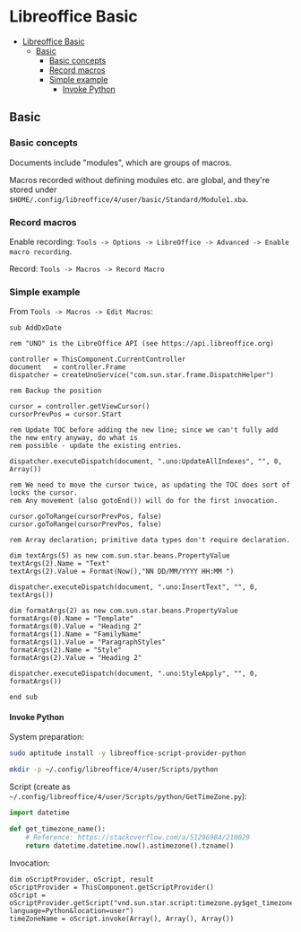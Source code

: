 # Libreoffice Basic

- [Libreoffice Basic](#libreoffice-basic)
  - [Basic](#basic)
    - [Basic concepts](#basic-concepts)
    - [Record macros](#record-macros)
    - [Simple example](#simple-example)
      - [Invoke Python](#invoke-python)

## Basic

### Basic concepts

Documents include "modules", which are groups of macros.

Macros recorded without defining modules etc. are global, and they're stored under `$HOME/.config/libreoffice/4/user/basic/Standard/Module1.xba`.

### Record macros

Enable recording: `Tools -> Options -> LibreOffice -> Advanced -> Enable macro recording`.

Record: `Tools -> Macros -> Record Macro`

### Simple example

From `Tools -> Macros -> Edit Macros`:

```
sub AddDxDate

rem "UNO" is the LibreOffice API (see https://api.libreoffice.org)

controller = ThisComponent.CurrentController
document   = controller.Frame
dispatcher = createUnoService("com.sun.star.frame.DispatchHelper")

rem Backup the position

cursor = controller.getViewCursor()
cursorPrevPos = cursor.Start

rem Update TOC before adding the new line; since we can't fully add the new entry anyway, do what is
rem possible - update the existing entries.

dispatcher.executeDispatch(document, ".uno:UpdateAllIndexes", "", 0, Array())

rem We need to move the cursor twice, as updating the TOC does sort of locks the cursor.
rem Any movement (also gotoEnd()) will do for the first invocation.

cursor.goToRange(cursorPrevPos, false)
cursor.goToRange(cursorPrevPos, false)

rem Array declaration; primitive data types don't require declaration.

dim textArgs(5) as new com.sun.star.beans.PropertyValue
textArgs(2).Name = "Text"
textArgs(2).Value = Format(Now(),"NN DD/MM/YYYY HH:MM ")

dispatcher.executeDispatch(document, ".uno:InsertText", "", 0, textArgs())

dim formatArgs(2) as new com.sun.star.beans.PropertyValue
formatArgs(0).Name = "Template"
formatArgs(0).Value = "Heading 2"
formatArgs(1).Name = "FamilyName"
formatArgs(1).Value = "ParagraphStyles"
formatArgs(2).Name = "Style"
formatArgs(2).Value = "Heading 2"

dispatcher.executeDispatch(document, ".uno:StyleApply", "", 0, formatArgs())

end sub
```

#### Invoke Python

System preparation:

```sh
sudo aptitude install -y libreoffice-script-provider-python

mkdir -p ~/.config/libreoffice/4/user/Scripts/python
```

Script (create as `~/.config/libreoffice/4/user/Scripts/python/GetTimeZone.py`):

```py
import datetime

def get_timezone_name():
    # Reference: https://stackoverflow.com/a/51296984/210029
    return datetime.datetime.now().astimezone().tzname()
```

Invocation:

```
dim oScriptProvider, oScript, result
oScriptProvider = ThisComponent.getScriptProvider()
oScript = oScriptProvider.getScript("vnd.sun.star.script:timezone.py$get_timezone_name?language=Python&location=user")
timeZoneName = oScript.invoke(Array(), Array(), Array())
```
